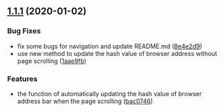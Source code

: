 <a name="1.1.1"></a>
## [1.1.1](https://github.com/parksben/markdown-navbar/compare/8e4e2d9...v1.1.1) (2020-01-02)


### Bug Fixes

* fix some bugs for navigation and update README.md ([8e4e2d9](https://github.com/parksben/markdown-navbar/commit/8e4e2d9))
* use new method to update the hash value of browser address without page scrolling ([1aae9fb](https://github.com/parksben/markdown-navbar/commit/1aae9fb))


### Features

* the function of automatically updating the hash value of browser address bar when the page scrolling ([bac0746](https://github.com/parksben/markdown-navbar/commit/bac0746))




